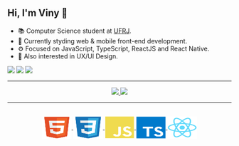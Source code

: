 ## Hi, I'm Viny 👋

- 📚 Computer Science student at <a href="https://ufrj.br/" target="blank">UFRJ</a>. 
- 🚀 Currently styding web & mobile front-end development. 
- ⚙️ Focused on JavaScript, TypeScript, ReactJS and React Native. 
- 🎨 Also interested in UX/UI Design.

<a href="https://www.linkedin.com/in/vin%C3%ADcius-lima-532302239/"><img src="https://img.shields.io/badge/-LinkedIn-%230077B5?style=for-the-badge&logo=linkedin&logoColor=white"></a>
<a href="mailto:villylss@gmail.com"><img src="https://img.shields.io/badge/Gmail-D14836?style=for-the-badge&logo=gmail&logoColor=white"></a> 
<a href="https://github.com/vlimass"><img src="https://img.shields.io/badge/GitHub-100000?style=for-the-badge&logo=github&logoColor=white"></a>

<hr>

<div align="center">
  <a href="https://github.com/vlimass">
  <img height="180em" src="https://github-readme-stats.vercel.app/api?username=vlimass&show_icons=true&theme=calm&include_all_commits=true&count_private=true"/>
  <img height="180em" src="https://github-readme-stats.vercel.app/api/top-langs/?username=vlimass&layout=compact&langs_count=7&theme=calm"/>
</div>
  
<hr>

<div align="center"><br>
  <img align="center" alt="HTML icon" height="50" width="66.6" src="https://raw.githubusercontent.com/devicons/devicon/master/icons/html5/html5-original.svg">
  <img align="center" alt="CSS icon" height="50" width="66.6" src="https://raw.githubusercontent.com/devicons/devicon/master/icons/css3/css3-original.svg">
  <img align="center" alt="Js icon" height="50" width="66.6" src="https://raw.githubusercontent.com/devicons/devicon/master/icons/javascript/javascript-plain.svg">
  <img align="center" alt="Ts icon" height="50" width="66.6" src="https://raw.githubusercontent.com/devicons/devicon/master/icons/typescript/typescript-plain.svg">
  <img align="center" alt="React icon" height="50" width="66.6" src="https://raw.githubusercontent.com/devicons/devicon/master/icons/react/react-original.svg">
</div>
